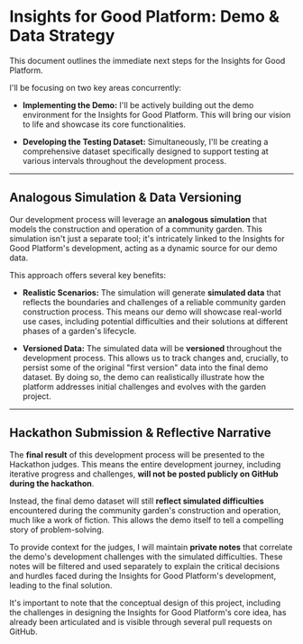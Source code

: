 # Insights for Good Platform: Demo & Data Strategy

This document outlines the immediate next steps for the Insights for Good Platform.

I'll be focusing on two key areas concurrently:

* **Implementing the Demo:** I'll be actively building out the demo environment for the Insights for Good Platform. This will bring our vision to life and showcase its core functionalities.

* **Developing the Testing Dataset:** Simultaneously, I'll be creating a comprehensive dataset specifically designed to support testing at various intervals throughout the development process.

---

## Analogous Simulation & Data Versioning

Our development process will leverage an **analogous simulation** that models the construction and operation of a community garden. This simulation isn't just a separate tool; it's intricately linked to the Insights for Good Platform's development, acting as a dynamic source for our demo data.

This approach offers several key benefits:

* **Realistic Scenarios:** The simulation will generate **simulated data** that reflects the boundaries and challenges of a reliable community garden construction process. This means our demo will showcase real-world use cases, including potential difficulties and their solutions at different phases of a garden's lifecycle.

* **Versioned Data:** The simulated data will be **versioned** throughout the development process. This allows us to track changes and, crucially, to persist some of the original "first version" data into the final demo dataset. By doing so, the demo can realistically illustrate how the platform addresses initial challenges and evolves with the garden project.

---

## Hackathon Submission & Reflective Narrative

The **final result** of this development process will be presented to the Hackathon judges. This means the entire development journey, including iterative progress and challenges, **will not be posted publicly on GitHub during the hackathon**.

Instead, the final demo dataset will still **reflect simulated difficulties** encountered during the community garden's construction and operation, much like a work of fiction. This allows the demo itself to tell a compelling story of problem-solving.

To provide context for the judges, I will maintain **private notes** that correlate the demo's development challenges with the simulated difficulties. These notes will be filtered and used separately to explain the critical decisions and hurdles faced during the Insights for Good Platform's development, leading to the final solution.

It's important to note that the conceptual design of this project, including the challenges in designing the Insights for Good Platform's core idea, has already been articulated and is visible through several pull requests on GitHub.
